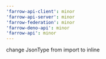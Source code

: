 ```yaml
---
'farrow-api-client': minor
'farrow-api-server': minor
'farrow-federation': minor
'farrow-deno-api': minor
'farrow-api': minor
---
```


change JsonType from import to inline
